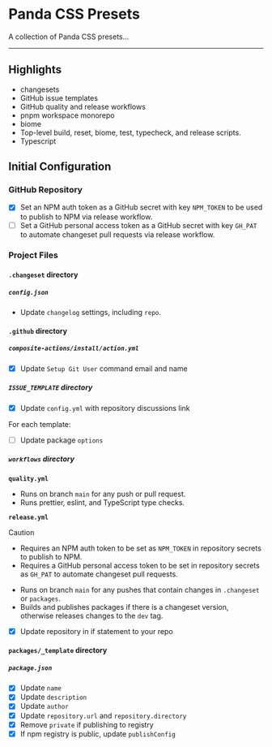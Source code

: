 # Panda CSS Presets

A collection of Panda CSS presets…

---

## Highlights

- changesets
- GitHub issue templates
- GitHub quality and release workflows
- pnpm workspace monorepo
- biome
- Top-level build, reset, biome, test, typecheck, and release scripts.
- Typescript

## Initial Configuration

### GitHub Repository

- [x] Set an NPM auth token as a GitHub secret with key `NPM_TOKEN` to be used to publish to NPM via release workflow.
- [ ] Set a GitHub personal access token as a GitHub secret with key `GH_PAT` to automate changeset pull requests via
  release workflow.

### Project Files

#### `.changeset` directory

##### `config.json`

- Update `changelog` settings, including `repo`.

#### `.github` directory

##### `composite-actions/install/action.yml`

- [x] Update `Setup Git User` command email and name

##### `ISSUE_TEMPLATE` directory

- [x] Update `config.yml` with repository discussions link

For each template:

- [ ] Update package `options`

##### `workflows` directory

**`quality.yml`**

- Runs on branch `main` for any push or pull request.
- Runs prettier, eslint, and TypeScript type checks.

**`release.yml`**
> [!CAUTION]
> - Requires an NPM auth token to be set as `NPM_TOKEN` in repository secrets to publish to NPM.
> - Requires a GitHub personal access token to be set in repository secrets as `GH_PAT` to automate changeset pull
    requests.

- Runs on branch `main` for any pushes that contain changes in `.changeset` or `packages`.
- Builds and publishes packages if there is a changeset version, otherwise releases changes to the `dev` tag.

- [x] Update repository in if statement to your repo

#### `packages/_template` directory

##### `package.json`

- [x] Update `name`
- [x] Update `description`
- [x] Update `author`
- [x] Update `repository.url` and `repository.directory`
- [x] Remove `private` if publishing to registry
- [x] If npm registry is public, update `publishConfig`